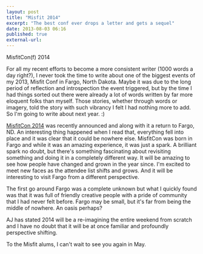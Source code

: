 ```yaml
---
layout: post
title: "Misfit 2014"
excerpt: "The best conf ever drops a letter and gets a sequel"
date: 2013-08-03 06:16
published: true
external-url:
---
```

MisfitCon(f) 2014

For all my recent efforts to become a more consistent writer (1000 words a day right?), I never took the time to write about one of the biggest events of my 2013, Misfit Conf in Fargo, North Dakota. Maybe it was due to the long period of reflection and introspection the event triggered, but by the time I had things sorted out there were already a lot of words written by far more eloquent folks than myself. Those stories, whether through words or imagery, told the story with such vibrancy I felt I had nothing more to add. So I'm going to write about next year. :)

[MisfitCon 2014](http://aj-leon.com/misfit-con-2014) was recently announced and along with it a return to Fargo, ND. An interesting thing happened when I read that, everything fell into place and it was clear that it could be nowhere else. MisfitCon was born in Fargo and while it was an amazing experience, it was just a spark. A brilliant spark no doubt, but there's something fascinating about revisiting something and doing it in a completely different way. It will be amazing to see how people have changed and grown in the year since. I'm excited to meet new faces as the attendee list shifts and grows. And it will be interesting to visit Fargo from a different perspective.

The first go around Fargo was a complete unknown but what I quickly found was that it was full of friendly creative people with a pride of community that I had never felt before. Fargo may be small, but it's far from being the middle of nowhere. An oasis perhaps?

AJ has stated 2014 will be a re-imagining the entire weekend from scratch and I have no doubt that it will be at once familiar and profoundly perspective shifting.

To the Misfit alums, I can't wait to see you again in May.
